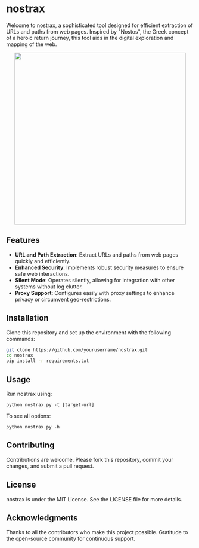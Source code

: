 # nostrax

Welcome to nostrax, a sophisticated tool designed for efficient extraction of URLs and paths from web pages. Inspired by "Nostos", the Greek concept of a heroic return journey, this tool aids in the digital exploration and mapping of the web.
<p align="center">
  <img width="460" height="460" src="https://github.com/prodrom3/nostrax/assets/7604466/2872263b-788b-42f4-96d4-7670437b205a)">
</p>

## Features

- **URL and Path Extraction**: Extract URLs and paths from web pages quickly and efficiently.
- **Enhanced Security**: Implements robust security measures to ensure safe web interactions.
- **Silent Mode**: Operates silently, allowing for integration with other systems without log clutter.
- **Proxy Support**: Configures easily with proxy settings to enhance privacy or circumvent geo-restrictions.

## Installation

Clone this repository and set up the environment with the following commands:

```bash
git clone https://github.com/yourusername/nostrax.git
cd nostrax
pip install -r requirements.txt
```

## Usage
Run nostrax using:
```shell
python nostrax.py -t [target-url]
```

To see all options:
```shell
python nostrax.py -h
```

## Contributing
Contributions are welcome. Please fork this repository, commit your changes, and submit a pull request.

## License
nostrax is under the MIT License. See the LICENSE file for more details.

## Acknowledgments
Thanks to all the contributors who make this project possible.
Gratitude to the open-source community for continuous support.

